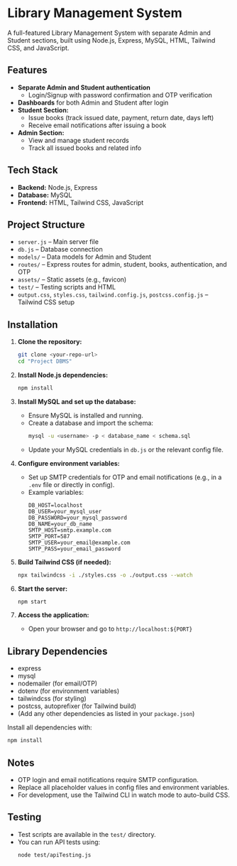 # Library Management System

A full-featured Library Management System with separate Admin and Student sections, built using Node.js, Express, MySQL, HTML, Tailwind CSS, and JavaScript.

## Features

- **Separate Admin and Student authentication**
  - Login/Signup with password confirmation and OTP verification
- **Dashboards** for both Admin and Student after login
- **Student Section:**
  - Issue books (track issued date, payment, return date, days left)
  - Receive email notifications after issuing a book
- **Admin Section:**
  - View and manage student records
  - Track all issued books and related info

## Tech Stack

- **Backend:** Node.js, Express
- **Database:** MySQL
- **Frontend:** HTML, Tailwind CSS, JavaScript

## Project Structure

- `server.js` – Main server file
- `db.js` – Database connection
- `models/` – Data models for Admin and Student
- `routes/` – Express routes for admin, student, books, authentication, and OTP
- `assets/` – Static assets (e.g., favicon)
- `test/` – Testing scripts and HTML
- `output.css`, `styles.css`, `tailwind.config.js`, `postcss.config.js` – Tailwind CSS setup

## Installation

1. **Clone the repository:**
   ```sh
   git clone <your-repo-url>
   cd "Project DBMS"
   ```

2. **Install Node.js dependencies:**
   ```sh
   npm install
   ```

3. **Install MySQL and set up the database:**
   - Ensure MySQL is installed and running.
   - Create a database and import the schema:
     ```sh
     mysql -u <username> -p < database_name < schema.sql
     ```
   - Update your MySQL credentials in `db.js` or the relevant config file.

4. **Configure environment variables:**
   - Set up SMTP credentials for OTP and email notifications (e.g., in a `.env` file or directly in config).
   - Example variables:
     ```
     DB_HOST=localhost
     DB_USER=your_mysql_user
     DB_PASSWORD=your_mysql_password
     DB_NAME=your_db_name
     SMTP_HOST=smtp.example.com
     SMTP_PORT=587
     SMTP_USER=your_email@example.com
     SMTP_PASS=your_email_password
     ```

5. **Build Tailwind CSS (if needed):**
   ```sh
   npx tailwindcss -i ./styles.css -o ./output.css --watch
   ```

6. **Start the server:**
   ```sh
   npm start
   ```

7. **Access the application:**
   - Open your browser and go to `http://localhost:${PORT}`

## Library Dependencies

- express
- mysql
- nodemailer (for email/OTP)
- dotenv (for environment variables)
- tailwindcss (for styling)
- postcss, autoprefixer (for Tailwind build)
- (Add any other dependencies as listed in your `package.json`)

Install all dependencies with:
```sh
npm install
```

## Notes

- OTP login and email notifications require SMTP configuration.
- Replace all placeholder values in config files and environment variables.
- For development, use the Tailwind CLI in watch mode to auto-build CSS.

## Testing

- Test scripts are available in the `test/` directory.
- You can run API tests using:
  ```sh
  node test/apiTesting.js
  ```
